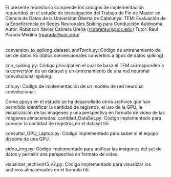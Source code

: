 El presente repositorio compende los códigos de implementación requeridos en el estudio de investigación del Trabajo de Fin de Master en Ciencia de Datos de la Universitat Oberta de Catalunya.
TFM: Evaluación de la Ecoeficiencia en Redes Neuronales Spiking para Conducción Autónoma
Autor: Robinson Xavier Cabrera Ureña (<rcabreraur@uoc.edu>)
Tutor: Raul Parada Medina (<rparada@uoc.edu>)

<br>
conversion_to_spiking_dataset_snnTorch.py: Código de entrenamiento del set de datos h5 (datos convencionales convertios a tipos de datos spiking).

cnn_spiking.py: Código principal en el cual se basa el TFM corresponden a la conversión de un dataset y un entrenamiento de una red neuronal convolucional spiking.

cnn.py: Código de implementación de un modelo de red neuronal convolucional.

Como apoyo en el estudio se ha desarrollado otros archivos que han permitido identificar la cantidad de registros, el uso de la GPU, la visualización de las imágenes y una perspectiva en formato de video de las imágenes almacenadas:
cantidad_DataSet.py: Código implementado para conocer la cantidad de registros en el dataset h5.

consultar_GPU_Laptop.py: Código implementado para saber si el equipo dispone de una GPU.

video_img.py: Código implementado para unificar las imágenes del set de datos y permitir una perspectiva en formato de video.

visualizar_archivoH5_v2.py: Código implementado para visualizar los archivos almacenados en el formato h5.
